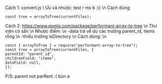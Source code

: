 Cách 1: convert.js \\
Ưu và nhược: test r ms b :)) \n
Cách dùng:

```
const tree = arrayToTree(currentFiles);
```

Cách 2: https://www.npmjs.com/package/performant-array-to-tree \n
Thư viện có sẵn \n
Nhược điểm: \n
-data trả về dư các trường parent_id, items rỗng \n
-thiếu trường isDirectory \n
Cách dùng: \n

```
const { arrayToTree } = require("performant-array-to-tree");
const tree = arrayToTree(currentFiles, {
parentId: "parent_id",
childrenField: "items",
dataField: null,
});
```

P/S: parent not parRent :( bùn a
